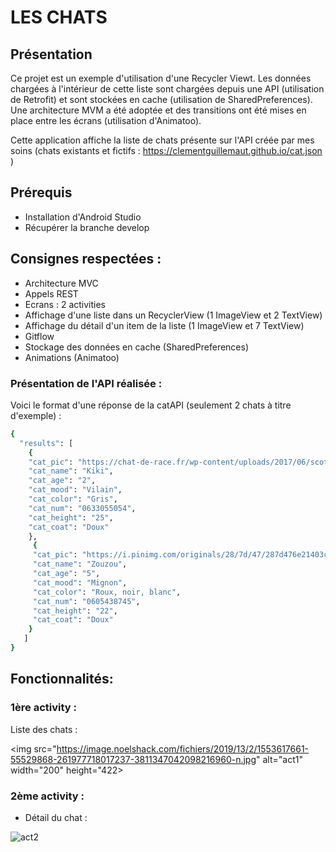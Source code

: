 # **LES CHATS**

## Présentation

Ce projet est un exemple d'utilisation d'une Recycler Viewt. Les données chargées à l'intérieur de cette liste sont chargées depuis une API (utilisation de Retrofit) et sont stockées en cache (utilisation de SharedPreferences). Une architecture MVM a été adoptée et des transitions ont été mises en place entre les écrans (utilisation d'Animatoo).

Cette application affiche la liste de chats présente sur l'API créée par mes soins (chats existants et fictifs : https://clementguillemaut.github.io/cat.json )

## Prérequis


- Installation d'Android Studio
- Récupérer la branche develop<br/>


## Consignes respectées : 

- Architecture MVC
- Appels REST
- Ecrans : 2 activities
- Affichage d'une liste dans un RecyclerView (1 ImageView et 2 TextView)
- Affichage du détail d'un item de la liste (1 ImageView et 7 TextView)
- Gitflow 
- Stockage des données en cache (SharedPreferences)
- Animations (Animatoo)

### Présentation de l'API réalisée :

Voici le format d'une réponse de la catAPI (seulement 2 chats à titre d'exemple) : 

```bash
{
  "results": [
    {
    "cat_pic": "https://chat-de-race.fr/wp-content/uploads/2017/06/scottishfold-chat-blanc-gris.jpg",
    "cat_name": "Kiki",
    "cat_age": "2",
    "cat_mood": "Vilain",
    "cat_color": "Gris",
    "cat_num": "0633055054",
    "cat_height": "25",
    "cat_coat": "Doux"
    },
     {
     "cat_pic": "https://i.pinimg.com/originals/28/7d/47/287d476e21403c4a0459102c404cc361.jpg",
     "cat_name": "Zouzou",
     "cat_age": "5",
     "cat_mood": "Mignon",
     "cat_color": "Roux, noir, blanc",
     "cat_num": "0605438745",
     "cat_height": "22",
     "cat_coat": "Doux"
    }
   ]
}
```

## Fonctionnalités: 

### 1ère activity : 

Liste des chats : 

<img src="https://image.noelshack.com/fichiers/2019/13/2/1553617661-55529868-261977718017237-3811347042098216960-n.jpg" alt="act1" width="200" height="422>

### 2ème activity :  

- Détail du chat : 

<img src="https://image.noelshack.com/fichiers/2019/13/2/1553617916-54798082-378998912687342-7830373499762900992-n.jpg" alt="act2">
